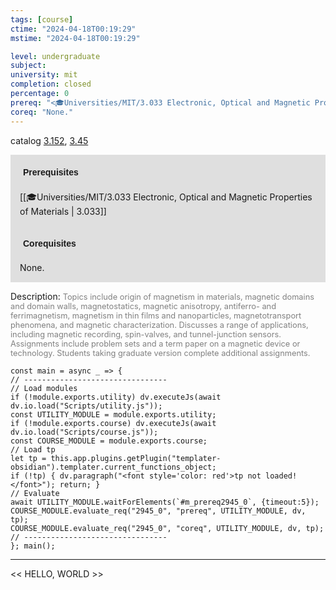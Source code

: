 ```yaml
---
tags: [course]
ctime: "2024-04-18T00:19:29"
mstime: "2024-04-18T00:19:29"

level: undergraduate
subject: 
university: mit
completion: closed
percentage: 0
prereq: "<🎓Universities/MIT/3.033 Electronic, Optical and Magnetic Properties of Materials>"
coreq: "None."
---
```


catalog [3.152](http://student.mit.edu/catalog/m3a.html#3.152), [3.45](http://student.mit.edu/catalog/m3a.html#3.45)

<span style="display: block; padding: 15px; background-color: rgb(100, 100, 100, 0.2);"><font id="m_prereq2945_0" style="display: block; font-family: Arial, sans-serif; font-weight: bold; padding: 5px">Prerequisites</font><br><span id="prereq2945_0">[[🎓Universities/MIT/3.033 Electronic, Optical and Magnetic Properties of Materials | 3.033]]</span></span>
<span style="display: block; padding: 15px; background-color: rgb(100, 100, 100, 0.2);"><font id="m_coreq2945_0" style="display: block; font-family: Arial, sans-serif; font-weight: bold; padding: 5px">Corequisites</font><br><span id="coreq2945_0">None.</span></span>

<font style="">Description:</font>
<font style="color: grey; font-size: 0.8rem;">Topics include origin of magnetism in materials, magnetic domains and domain walls, magnetostatics, magnetic anisotropy, antiferro- and ferrimagnetism, magnetism in thin films and nanoparticles, magnetotransport phenomena, and magnetic characterization. Discusses a range of applications, including magnetic recording, spin-valves, and tunnel-junction sensors. Assignments include problem sets and a term paper on a magnetic device or technology. Students taking graduate version complete additional assignments.</font>

```dataviewjs
const main = async _ => {
// --------------------------------
// Load modules
if (!module.exports.utility) dv.executeJs(await dv.io.load("Scripts/utility.js"));
const UTILITY_MODULE = module.exports.utility;
if (!module.exports.course) dv.executeJs(await dv.io.load("Scripts/course.js"));
const COURSE_MODULE = module.exports.course;
// Load tp
let tp = this.app.plugins.getPlugin("templater-obsidian").templater.current_functions_object;
if (!tp) { dv.paragraph("<font style='color: red'>tp not loaded!</font>"); return; }
// Evaluate
await UTILITY_MODULE.waitForElements(`#m_prereq2945_0`, {timeout:5});
COURSE_MODULE.evaluate_req("2945_0", "prereq", UTILITY_MODULE, dv, tp);
COURSE_MODULE.evaluate_req("2945_0", "coreq", UTILITY_MODULE, dv, tp);
// --------------------------------
}; main();
```

---

<< HELLO, WORLD >>
